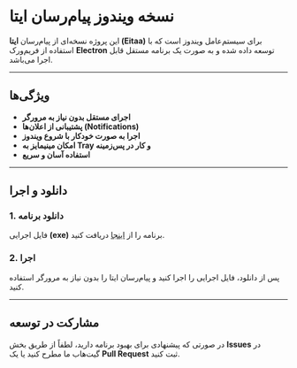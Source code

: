 # نسخه ویندوز پیام‌رسان ایتا

این پروژه نسخه‌ای از پیام‌رسان **ایتا (Eitaa)** برای سیستم‌عامل ویندوز است که با استفاده از فریم‌ورک **Electron** توسعه داده شده و به صورت یک برنامه مستقل قابل اجرا می‌باشد.

---

## ویژگی‌ها

- **اجرای مستقل بدون نیاز به مرورگر**
- **پشتیبانی از اعلان‌ها (Notifications)**
- **اجرا به صورت خودکار با شروع ویندوز**
- **امکان مینیمایز به Tray و کار در پس‌زمینه**
- **استفاده آسان و سریع**

---

## دانلود و اجرا

### 1. دانلود برنامه
فایل اجرایی **(exe)** برنامه را از [اینجا](https://github.com/habibi-dev/Eitaa-windows/releases/) دریافت کنید.

### 2. اجرا
پس از دانلود، فایل اجرایی را اجرا کنید و پیام‌رسان ایتا را بدون نیاز به مرورگر استفاده کنید.

---

## مشارکت در توسعه

در صورتی که پیشنهادی برای بهبود برنامه دارید، لطفاً از طریق بخش **Issues** در گیت‌هاب ما مطرح کنید یا یک **Pull Request** ثبت کنید.


